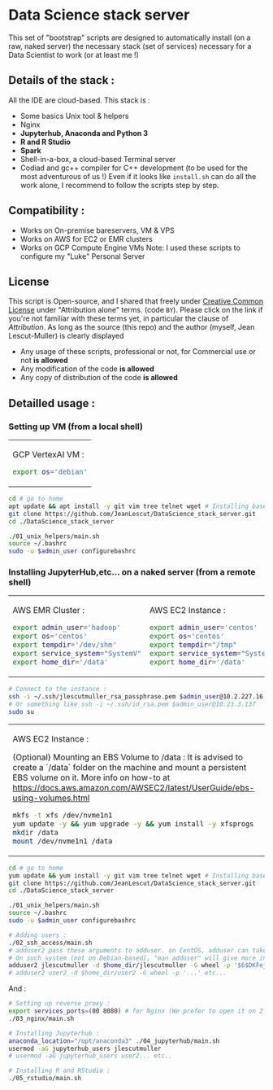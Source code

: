 # Data Science stack server
This set of "bootstrap" scripts are designed to automatically install (on a raw, naked server) the necessary stack (set of services) necessary for a Data Scientist to work (or at least me !)

## Details of the stack :
All the IDE are cloud-based. This stack is :
- Some basics Unix tool & helpers
- Nginx
- **Jupyterhub, Anaconda and Python 3**
- **R and R Studio**
- **Spark**
- Shell-in-a-box, a cloud-based Terminal server
- Codiad and gc++ compiler for C++ development (to be used for the most adventurous of us !)
Even if it looks like `install.sh` can do all the work alone, I recommend to follow the scripts step by step.

## Compatibility :
- Works on On-premise bareservers, VM & VPS
- Works on AWS for EC2 or EMR clusters
- Works on GCP Compute Engine VMs
Note: I used these scripts to configure my "Luke" Personal Server


## License
This script is Open-source, and I shared that freely under [Creative Common License](https://en.wikipedia.org/wiki/Creative_Commons_license) under "Attribution alone" terms. (code `BY`). Please click on the link if you're not familiar with these terms yet, in particular the clause of *Attribution*.
As long as the source (this repo) and the author (myself, Jean Lescut-Muller) is clearly displayed 
   - Any usage of these scripts, professional or not, for Commercial use or not **is allowed**
   - Any modification of the code **is allowed**
   - Any copy of distribution of the code **is allowed**


## Detailled usage :

### Setting up VM (from a local shell)

<table><tr><td>
  
GCP VertexAI VM :
```bash
export os='debian'
```

</td></tr></table>

```bash
cd # go to home
apt update && apt install -y git vim tree telnet wget # Installing base tools (Although only git is necessary at this stage)
git clone https://github.com/JeanLescut/DataScience_stack_server.git
cd ./DataScience_stack_server

./01_unix_helpers/main.sh
source ~/.bashrc
sudo -u $admin_user configurebashrc
```


### Installing JupyterHub,etc... on a naked server (from a remote shell)

<table><tr><td>
  
AWS EMR Cluster :
```bash
export admin_user='hadoop'
export os='centos'
export tempdir='/dev/shm'
export service_system="SystemV"
export home_dir='/data'
```

</td><td>

AWS EC2 Instance :
```bash
export admin_user='centos'
export os='centos'
export tempdir="/tmp"
export service_system="SystemD"
export home_dir='/data'
```
  
</td></tr></table>

```bash
# Connect to the instance :
ssh -i ~/.ssh/jlescutmuller_rsa_passphrase.pem $admin_user@10.2.227.16 # Enter personal password
# Or something like ssh -i ~/.ssh/id_rsa.pem $admin_user@10.23.3.137
sudo su
```

<table>
<tr><td>
  
AWS EC2 Instance :

(Optional) Mounting an EBS Volume to /data :
It is advised to create a ´/data´ folder on the machine and mount a persistent EBS volume on it.
More info on how-to at https://docs.aws.amazon.com/AWSEC2/latest/UserGuide/ebs-using-volumes.html
```bash
mkfs -t xfs /dev/nvme1n1
yum update -y && yum upgrade -y && yum install -y xfsprogs
mkdir /data
mount /dev/nvme1n1 /data
```
  
</td></tr></table>



```bash
cd # go to home
yum update && yum install -y git vim tree telnet wget # Installing base tools (Although only git is necessary at this stage)
git clone https://github.com/JeanLescut/DataScience_stack_server.git
cd ./DataScience_stack_server

./01_unix_helpers/main.sh
source ~/.bashrc
sudo -u $admin_user configurebashrc

# Adding users :
./02_ssh_access/main.sh
# adduser2 pass these arguments to adduser. on CentOS, adduser can take "-p" argument to take the encrypted password.
# On such system (not on Debian-based), "man adduser" will give more information : using "crypt" to retrieve this code from clear/plain password
adduser2 jlescutmuller -d $home_dir/jlescutmuller -G wheel -p '$6$DKFej1xka8DYxrhi$HnlSzi4 ...... QGkHFpVK34zam2K8fFWbFu2AYvtLokqEJQtBxnWS8Mn9l71O1'
# adduser2 user2 -d $home_dir/user2 -G wheel -p '...' etc...
```

And : 

```bash
# Setting up reverse proxy :
export services_ports=(80 8080) # for Nginx (We prefer to open it on 2 ports, for redundancy)
./03_nginx/main.sh

# Installing Jupyterhub :
anaconda_location="/opt/anaconda3" ./04_jupyterhub/main.sh
usermod -aG jupyterhub_users jlescutmuller
# usermod -aG jupyterhub_users user2... etc..

# Installing R and RStudio :
./05_rstudio/main.sh
```
